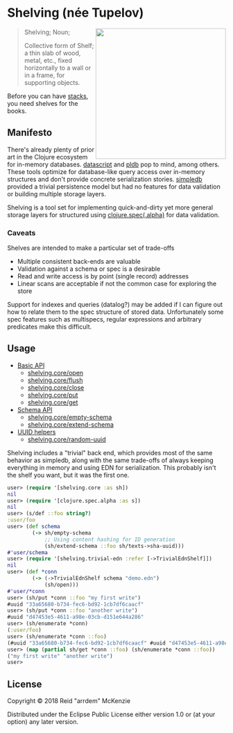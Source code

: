 # Shelving (née Tupelov)
<img align="right" src="https://github.com/arrdem/shelving/raw/master/etc/shelving.jpg" width=300/>

> Shelving; Noun;
>
> Collective form of Shelf; a thin slab of wood, metal, etc., fixed
> horizontally to a wall or in a frame, for supporting objects.

Before you can have [stacks](https://github.com/arrdem/stacks), you
need shelves for the books.

## Manifesto

There's already plenty of prior art in the Clojure ecosystem for
in-memory
databases. [datascript](https://github.com/tonsky/datascript) and
[pldb](https://github.com/clojure/core.logic/wiki/Features) pop to
mind, among others. These tools optimize for database-like query
access over in-memory structures and don't provide concrete
serialization stories. [simpledb](https://github.com/ibdknox/simpledb)
provided a trivial persistence model but had no features for data
validation or building multiple storage layers.

Shelving is a tool set for implementing quick-and-dirty yet more
general storage layers for structured using
[clojure.spec(.alpha)](https://github.com/clojure/spec.alpha) for data
validation.

### Caveats

Shelves are intended to make a particular set of trade-offs

- Multiple consistent back-ends are valuable
- Validation against a schema or spec is a desirable
- Read and write access is by point (single record) addresses
- Linear scans are acceptable if not the common case for exploring the store

Support for indexes and queries (datalog?) may be added if I can
figure out how to relate them to the spec structure of stored
data. Unfortunately some spec features such as multispecs, regular
expressions and arbitrary predicates make this difficult.

## Usage
- [Basic API](doc/basic.md)
  - [shelving.core/open](doc/basic.md#shelvingcoreopen)
  - [shelving.core/flush](doc/basic.md#shelvingcoreflush)
  - [shelving.core/close](doc/basic.md#shelvingcoreclose)
  - [shelving.core/put](doc/basic.md#shelvingcoreput)
  - [shelving.core/get](doc/basic.md#shelvingcoreget)
- [Schema API](doc/schema.md#schema-api)
  - [shelving.core/empty-schema](doc/schema.md#shelvingcoreemptyschema)
  - [shelving.core/extend-schema](doc/schema.md#shelvingcoreextend-schema)
- [UUID helpers](doc/helpers.md#uuid-helpers)
  - [shelving.core/random-uuid](doc/helpers.md#shelvingcorerandom-uuid)

Shelving includes a "trivial" back end, which provides most of the
same behavior as simpledb, along with the same trade-offs of always
keeping everything in memory and using EDN for serialization. This
probably isn't the shelf you want, but it was the first one.

```clj
user> (require '[shelving.core :as sh])
nil
user> (require '[clojure.spec.alpha :as s])
nil
user> (s/def ::foo string?)
:user/foo
user> (def schema
        (-> sh/empty-schema
            ;; Using content hashing for ID generation
            (sh/extend-schema ::foo sh/texts->sha-uuid)))
#'user/schema
user> (require '[shelving.trivial-edn :refer [->TrivialEdnShelf]])
nil
user> (def *conn
        (-> (->TrivialEdnShelf schema "demo.edn")
            (sh/open)))
#'user/*conn
user> (sh/put *conn ::foo "my first write")
#uuid "33a65680-b734-fec6-bd92-1cb7df6caacf"
user> (sh/put *conn ::foo "another write")
#uuid "d47453e5-4611-a98e-03cb-d151e644a286"
user> (sh/enumerate *conn)
(:user/foo)
user> (sh/enumerate *conn ::foo)
(#uuid "33a65680-b734-fec6-bd92-1cb7df6caacf" #uuid "d47453e5-4611-a98e-03cb-d151e644a286")
user> (map (partial sh/get *conn ::foo) (sh/enumerate *conn ::foo))
("my first write" "another write")
user> 
```

## License

Copyright © 2018 Reid "arrdem" McKenzie

Distributed under the Eclipse Public License either version 1.0 or (at
your option) any later version.
